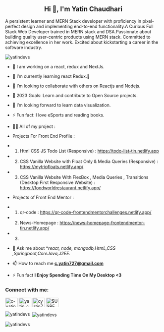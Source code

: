 <h2 align="center">Hi 👋, I'm Yatin Chaudhari</h2>
A persistent learner and MERN Stack developer with proficiency in pixel-perfect design and implementing end-to-end functionality.A Curious Full Stack Web Developer trained in MERN stack and DSA.Passionate about building quality user-centric products using MERN stack. Committed to achieving excellence in her work. Excited about kickstarting a career in the software industry.


<p align="left">
   <img src="https://komarev.com/ghpvc/?username=yatindevs&label=Profile%20views&color=0e75b6&style=flat" alt="yatindevs"/> 
</p>

- 🔭 I am working on a react, redux and  NextJs.

- 🌱 I’m currently learning react Redux.😬
- 👯 I’m looking to collaborate with others on Reactjs and Nodejs.
- 🥅 2023 Goals: Learn and contribute to Open Source projects.
- 🤔 I’m looking forward to learn data visualization.
- ⚡ Fun fact: I love eSports and reading books.


- 👨‍💻 All of my project :

- Projects For Front End Profile : 
-  1. Html CSS JS Todo List (Responsive) : https://todo-list-tin.netlify.app
-  2. CSS Vanilla Website with Float Only & Media Queries (Responsive) : https://mytripfloats.netlify.app/
-  3. CSS Vanilla Website With FlexBox , Media Queries , Transitions (Desktop First Responsive Website) : https://foodworldrestaurant.netlify.app/
   

- Projects of Front End Mentor :
- 1. qr-code :  https://qr-code-frontendmentorchallenges.netlify.app/
- 2. News-Homepage :  https://news-homepage-frontendmentor-tin.netlify.app/
- 3.
- 💬 Ask me about **react, node, mongodb,HtmL,CSS ,Springboot,CoreJava,J2EE.*

- 📫 How to reach me **c.yatin727@gmail.com**

- ⚡ Fun fact **I Enjoy Spending Time On My Desktop <3**

<h3 align="left">Connect with me:</h3>
<p align="left">
<a href="https://linkedin.com/in/c-yatin727" target="blank"><img align="center" src="https://raw.githubusercontent.com/rahuldkjain/github-profile-readme-generator/master/src/images/icons/Social/linked-in-alt.svg" alt="c-yatin727" height="30" width="40" /></a>
<a href="https://www.leetcode.com/yatin_chaudhari2" target="blank"><img align="center" src="https://raw.githubusercontent.com/rahuldkjain/github-profile-readme-generator/master/src/images/icons/Social/leet-code.svg" alt="yatin_chaudhari2" height="30" width="40" /></a>
<a href="https://auth.geeksforgeeks.org/user/cyatin727" target="blank"><img align="center" src="https://raw.githubusercontent.com/rahuldkjain/github-profile-readme-generator/master/src/images/icons/Social/geeks-for-geeks.svg" alt="cyatin727" height="30" width="40" /></a>
<a href="https://discord.gg/$USPENCETIN#8380" target="blank"><img align="center" src="https://raw.githubusercontent.com/rahuldkjain/github-profile-readme-generator/master/src/images/icons/Social/discord.svg" alt="$USPENCETIN#8380" height="30" width="40" /></a>
</p>
 <p><img align="left" src="https://github-readme-stats.vercel.app/api/top-langs?username=yatindevs&show_icons=true&locale=en&layout=compact" alt="yatindevs" /></p> 

 <p>&nbsp;<img align="center" src="https://github-readme-stats.vercel.app/api?username=yatindevs&show_icons=true&locale=en" alt="yatindevs" /></p> 

<p> <img align="center" src="https://github-readme-streak-stats.herokuapp.com/?user=yatindevs&" alt="yatindevs" /></p>
